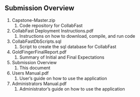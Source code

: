 ## Submission Overview 

1. Capstone-Master.zip
    1. Code repository for CollabFast
1. CollabFast Deployment Instructions.pdf
   1. Instructions on how to download, compile, and run code
1. CollabFastDbScripts.sql
    1. Script to create the sql database for CollabFast
1. GoldFingerFinalReport.pdf
    1. Summary of Initial and Final Expectations
1. Submission Overview
    1. This document
1. Users Manual.pdf
   1. User’s guide on how to use the application
1. Administrators Manual.pdf
    1. Administrator’s guide on how to use the application

